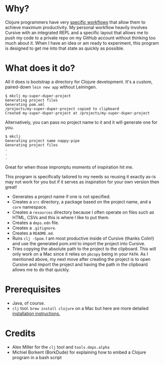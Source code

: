 
# Why?

Clojure programmers have very [specific workflows](https://clojureverse.org/t/share-the-nitty-gritty-details-of-your-clojure-workflow/1208) that allow them to achieve maximum productivity. My personal workflow heavily involves Cursive with an integrated REPL and a specific layout that allows me to push my code to a private repo on my GitHub account without thinking too much about it. When I have an idea or am ready to experiment, this program is designed to get me into that state as quickly as possible.

# What does it do?

All it does is bootstrap a directory for Clojure development. It's a custom, paired-down `lein new app` without Leiningen.

```
$ mkclj my-super-duper-project
Generating project files
Generating pom.xml
/projects/my-super-duper-project copied to clipboard
Created my-super-duper-project at /projects/my-super-duper-project
```

Alternatively, you can pass no project name to it and it will generate one for you.

```
$ mkclj
Generating project name nappy-pipe
Generating project files
.
.
.
```

Great for when those impromptu moments of inspiration hit me.

This program is specifically tailored to my needs so reusing it exactly as-is may not work for you but if it serves as inspiration for your own version then great!

* Generates a project name if one is not specified.
* Creates a `src` directory, a package based on the project name, and a `core` namespace.
* Creates a `resources` directory because I often operate on files such as HTML, CSVs and this is where I like to put them.
* Creates a `deps.edn` file.
* Creates a `.gitignore`.
* Creates a `README.md`.
* Runs `clj -Spom`. I am most productive inside of Cursive (thanks Colin!) and use the generated pom.xml to import the project into Cursive.
* Tries copying the absolute path to the project to the clipboard. This will only work on a Mac since it relies on `pbcopy` being in your `PATH`. As I mentioned above, my next move after creating the project is to open Cursive and import the project and having the path in the clipboard allows me to do that quickly.

# Prerequisites

* Java, of course.
* `clj` tool. `brew install clojure` on a Mac but here are more detailed [installation instructions.](https://clojure.org/guides/getting_started)

# Credits

* Alex Miller for the `clj` tool and `tools.deps.alpha`
* Michiel Borkent (BorkDude) for explaining how to embed a Clojure program in a bash script